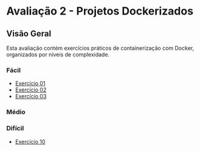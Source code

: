 # Avaliação 2 - Projetos Dockerizados

## Visão Geral

Esta avaliação contém exercícios práticos de containerização com Docker, organizados por níveis de complexidade.

### Fácil

- [Exercício 01](01/README.md)
- [Exercício 02](02/README.md)
- [Exercício 03](03/README.md)

### Médio

### Difícil

- [Exercício 10](10/README.md)
